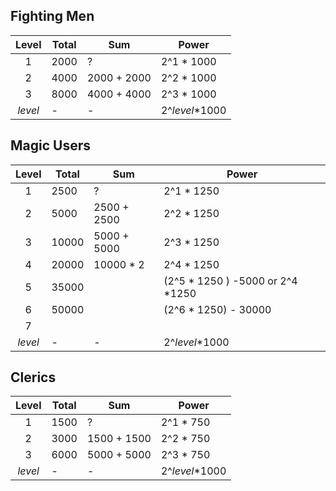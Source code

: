 ## Fighting Men

| Level   | Total |  Sum        | Power          |
|:-------:|-------|-------------|----------------|
| 1       |  2000 | ?           | 2^1 * 1000     |
| 2       |  4000 | 2000 + 2000 | 2^2 * 1000     |
| 3       |  8000 | 4000 + 4000 | 2^3 * 1000     |
| _level_ |  -    |     -       | 2^_level_*1000 |


## Magic Users
| Level   | Total  |  Sum        | Power          |
|:-------:|--------|-------------|----------------|
| 1       |  2500  | ?           | 2^1 * 1250     |
| 2       |  5000  | 2500 + 2500 | 2^2 * 1250     |
| 3       |  10000 | 5000 + 5000 | 2^3 * 1250     |
| 4       |  20000 | 10000 * 2   | 2^4 * 1250     |
| 5       |  35000 |             | (2^5 * 1250 ) -5000  or 2^4 *1250 |
| 6       |  50000 |             | (2^6 * 1250) - 30000 |
| 7 
| _level_ |  -     |     -       | 2^_level_*1000 |

## Clerics
| Level   | Total  |  Sum        | Power          |
|:-------:|--------|-------------|----------------|
| 1       |  1500  | ?           | 2^1 * 750     |
| 2       |  3000  | 1500 + 1500 | 2^2 * 750     |
| 3       |  6000  | 5000 + 5000 | 2^3 * 750     |
| _level_ |  -     |     -       | 2^_level_*1000 |
